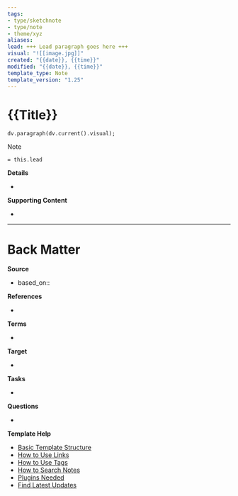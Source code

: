 ```yaml
---
tags: 
- type/sketchnote
- type/note
- theme/xyz
aliases:
lead: +++ Lead paragraph goes here +++
visual: "![[image.jpg]]"
created: "{{date}}, {{time}}"
modified: "{{date}}, {{time}}"
template_type: Note
template_version: "1.25"
---
```

<!--  See "Template Help" below for using properties -->

# {{Title}}
<!--  Clear and descriptive title -->

<!-- My sketchnote if available -->

```dataviewjs 
dv.paragraph(dv.current().visual);
```

<!--  Most essential idea from "lead"-key  in properties section -->

> [!Note]
> `= this.lead`

**Details**
<!-- Main content in body of my note  -->
- 

**Supporting Content**
<!-- Supporting content in tail of my note  -->
- 

---
# Back Matter

**Source**
<!-- Always keep a link to the source- --> 
- based_on::

**References**
<!-- Links to pages not referenced in the content. -->
- 

**Terms**
<!-- Links to definition pages. -->
- 

**Target**
<!-- Link to project note or externaly published content. -->
- 

**Tasks**
<!-- What remains to be done with this note? --> 
- 

**Questions**
<!-- What remains for you to consider? --> 
- 

**Template Help**
<!-- Links to external help pages on GitHub. -->
- [Basic Template Structure](https://github.com/groepl/Obsidian-Templates#basic-template-structure)
- [How to Use Links](https://github.com/groepl/Obsidian-Templates#how-to-use-links)
- [How to Use Tags](https://github.com/groepl/Obsidian-Templates#how-to-use-tags)
- [How to Search Notes](https://github.com/groepl/Obsidian-Templates#how-to-search-notes)
- [Plugins Needed](https://github.com/groepl/Obsidian-Templates#obsidian-plugins-needed)
- [Find Latest Updates](https://github.com/groepl/Obsidian-Templates)